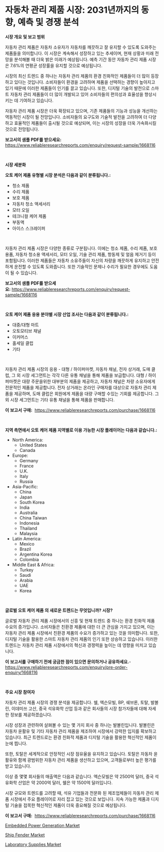 <p><h1>자동차 관리 제품 시장: 2031년까지의 동향, 예측 및 경쟁 분석</h1></p><p><strong>시장 개요 및 보고 범위</strong></p>
<p><p>자동차 관리 제품은 자동차 소유자가 자동차를 깨끗하고 잘 유지할 수 있도록 도와주는 제품들을 의미합니다. 이 시장은 계속해서 성장하고 있는 추세이며, 현재 상황과 미래 전망을 분석해볼 때 더욱 밝은 미래가 예상됩니다. 예측 기간 동안 자동차 관리 제품 시장은 7.6%의 연평균 성장률을 유지할 것으로 예상됩니다.</p><p>시장의 최신 트렌드 중 하나는 자동차 관리 제품의 환경 친화적인 제품들이 더 많이 등장하고 있다는 것입니다. 소비자들이 환경을 고려하며 제품을 선택하는 경향이 높아지고 있기 때문에 이러한 제품들이 인기를 끌고 있습니다. 또한, 디지털 기술의 발전으로 스마트 자동차 관리 제품들이 더 많이 개발되고 있어 소비자들의 편의성과 효율성을 향상시키는 데 기여하고 있습니다.</p><p>자동차 관리 제품 시장은 더욱 확장되고 있으며, 기존 제품들의 기능과 성능을 개선하는 역동적인 시장이 될 전망입니다. 소비자들의 요구도와 기술적 발전을 고려하여 더 다양하고 효율적인 제품들이 출시될 것으로 예상되며, 이는 시장의 성장을 더욱 가속화시킬 것으로 전망됩니다.</p></p>
<p><strong>보고서의 샘플 PDF를 받으세요:</strong> <a href="https://www.reliableresearchreports.com/enquiry/request-sample/1668116">https://www.reliableresearchreports.com/enquiry/request-sample/1668116</a></p>
<p>&nbsp;</p>
<p><strong>시장 세분화</strong></p>
<p><strong>오토 케어 제품 유형별 시장 분석은 다음과 같이 분류됩니다.:</strong></p>
<p><ul><li>청소 제품</li><li>수리 제품</li><li>보호 제품</li><li>자동차 청소 액세서리</li><li>모터 오일</li><li>테크니컬 케어 제품</li><li>부동액</li><li>아이스 스크레이퍼</li></ul></p>
<p>&nbsp;</p>
<p><p>자동차 관리 제품 시장은 다양한 종류로 구분됩니다. 이에는 청소 제품, 수리 제품, 보호용품, 자동차 청소용 액세서리, 모터 오일, 기술 관리 제품, 항동제 및 얼음 제거기 등이 포함됩니다. 이러한 제품들은 자동차 소유주들이 자신의 차량을 깨끗하게 유지하고 안전하게 운전할 수 있도록 도와줍니다. 또한 기술적인 문제나 수리가 필요한 경우에도 도움이 될 수 있습니다.</p></p>
<p><strong>보고서의 샘플 PDF를 받으세요:</strong>&nbsp;<a href="https://www.reliableresearchreports.com/enquiry/request-sample/1668116">https://www.reliableresearchreports.com/enquiry/request-sample/1668116</a></p>
<p>&nbsp;</p>
<p><strong> 오토 케어 제품 응용 분야별 시장 산업 조사는 다음과 같이 분류됩니다.:</strong></p>
<p><ul><li>대중/대형 마트</li><li>오토모티브 채널</li><li>이커머스</li><li>홀세일 클럽</li><li>기타</li></ul></p>
<p>&nbsp;</p>
<p><p>자동차 관리 제품 시장의 응용 - 대형 / 하이퍼마켓, 자동차 채널, 전자 상거래, 도매 클럽, 그 외 시장 세그먼트는 각각 다른 유통 채널을 통해 제품을 보급합니다. 대형 / 하이퍼마켓은 대량 주문을위한 대부분의 제품을 제공하고, 자동차 채널은 차량 소유자에게 전문적인 제품을 제공합니다. 전자 상거래는 온라인 구매자를 대상으로 자동차 관리 제품을 제공하며, 도매 클럽은 회원에게 제품을 대량 구매할 수있는 기회를 제공합니다. 그 외 시장 세그먼트는 기타 유통 채널을 통해 제품을 판매합니다.</p></p>
<p><strong>이 보고서 구매:</strong>&nbsp; <a href="https://www.reliableresearchreports.com/purchase/1668116">https://www.reliableresearchreports.com/purchase/1668116</a></p>
<p>&nbsp;</p>
<p><strong>지역 측면에서 오토 케어 제품 지역별로 이용 가능한 시장 플레이어는 다음과 같습니다.:</strong></p>
<p><ul>
    <li>
        North America:
        <ul>
            <li>United States</li>
            <li>Canada</li>
        </ul>
    </li>
    <li>
        Europe:
        <ul>
            <li>Germany</li>
            <li>France</li>
            <li>U.K.</li>
            <li>Italy</li>
            <li>Russia</li>
        </ul>
    </li>
    <li>
        Asia-Pacific:
        <ul>
            <li>China</li>
            <li>Japan</li>
            <li>South Korea</li>
            <li>India</li>
            <li>Australia</li>
            <li>China Taiwan</li>
            <li>Indonesia</li>
            <li>Thailand</li>
            <li>Malaysia</li>
        </ul>
    </li>
    <li>
        Latin America:
        <ul>
            <li>Mexico</li>
            <li>Brazil</li>
            <li>Argentina Korea</li>
            <li>Colombia</li>
        </ul>
    </li>
    <li>
        Middle East & Africa:
        <ul>
            <li>Turkey</li>
            <li>Saudi</li>
            <li>Arabia</li>
            <li>UAE</li>
            <li>Korea</li>
        </ul>
    </li>
    </ul></p>
<p>&nbsp;</p>
<p><strong>글로벌 오토 케어 제품 의 새로운 트렌드는 무엇입니까? 시장?</strong></p>
<p><p>글로벌 자동차 관리 제품 시장에서의 신흥 및 현재 트렌드 중 하나는 환경 친화적 제품 수요의 증가입니다. 소비자들은 친환경 제품에 대한 더 큰 관심을 가지고 있으며, 이는 자동차 관리 제품 시장에서 친환경 제품의 수요가 증가하고 있는 것을 의미합니다. 또한, 디지털 기술을 활용한 스마트 자동차 관리 제품의 인기 또한 상승하고 있습니다. 이러한 트렌드는 자동차 관리 제품 시장에서의 혁신과 경쟁력을 높이는 데 영향을 미치고 있습니다.</p></p>
<p><strong>이 보고서를 구매하기 전에 궁금한 점이 있으면 문의하거나 공유하세요.</strong>- <a href="https://www.reliableresearchreports.com/enquiry/pre-order-enquiry/1668116">https://www.reliableresearchreports.com/enquiry/pre-order-enquiry/1668116</a></p>
<p>&nbsp;</p>
<p><strong>주요 시장 참여자</strong></p>
<p><p>자동차 관리 제품 시장의 경쟁 분석을 제공합니다. 쉘, 엑슨모빌, BP, 쉐브론, 토탈, 발볼린, 이데미쓰 고산, 중국 석유화학 산업 등과 같은 회사들의 시장 참가자들에 대해 자세한 정보를 제공하겠습니다.</p><p>시장 성장과 관련하여 살펴볼 수 있는 몇 가지 회사 중 하나는 발볼린입니다. 발볼린은 자동차 윤활유 및 기타 자동차 관리 제품을 제조하여 시장에서 강력한 입지를 확보하고 있습니다. 최근 트렌드로는 환경 친화적 제품과 디지털 기술을 활용한 혁신적인 제품이 눈에 띕니다.</p><p>또한, 토탈은 세계적으로 안정적인 시장 점유율을 유지하고 있습니다. 토탈은 자동차 윤활유와 함께 광범위한 자동차 관리 제품을 생산하고 있으며, 고객들로부터 높은 평가를 받고 있습니다.</p><p>이상 중 몇몇 회사들의 매출액은 다음과 같습니다. 엑슨모빌은 약 2500억 달러, 중국 석유화학 산업은 약 2000억 달러, 쉘은 약 1500억 달러입니다.</p><p>시장 규모와 트렌드를 고려할 때, 석유 기업들과 전문화 된 제조업체들이 자동차 관리 제품 시장에서 주요 플레이어로 자리 잡고 있는 것으로 보입니다. 지속 가능한 제품과 디지털 기술을 접목한 혁신적인 제품이 더욱 중요해질 것으로 예상됩니다.</p></p>
<p><strong>이 보고서 구매:</strong>&nbsp;&nbsp;<a href="https://www.reliableresearchreports.com/purchase/1668116">https://www.reliableresearchreports.com/purchase/1668116</a></p>
<p><p><a href="https://github.com/WillieWoodard/Market-Research-Report-List-4/blob/main/embedded-power-generation-market.md">Embedded Power Generation Market</a></p><p><a href="https://view.publitas.com/reportprime-1/ship-fender-market-offers-provide-insightful-data-for-the-time-period-from-2024-to-2031-and-also-provide-analysis-based-on-application-type-and-region/">Ship Fender Market</a></p><p><a href="https://ivy-potential-64b.notion.site/Laboratory-Supplies-Market-Growth-Market-Trends-COVID-19-Impact-and-Forecasts-for-period-from-202-e9bea5c8ac6d4dcf968950a303a857e3">Laboratory Supplies Market</a></p></p>
